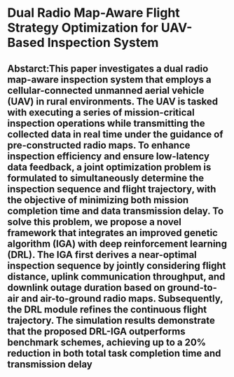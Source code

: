 # Dual Radio Map-Aware Flight Strategy Optimization for UAV-Based Inspection System
## Abstarct:This paper investigates a dual radio map-aware inspection system that employs a cellular-connected unmanned aerial vehicle (UAV) in rural environments. The UAV is tasked with executing a series of mission-critical inspection operations while transmitting the collected data in real time under the guidance of pre-constructed radio maps. To enhance inspection efficiency and ensure low-latency data feedback, a joint optimization problem is formulated to simultaneously determine the inspection sequence and flight trajectory, with the objective of minimizing both mission completion time and data transmission delay. To solve this problem, we propose a novel framework that integrates an improved genetic algorithm (IGA) with deep reinforcement learning (DRL). The IGA first derives a near-optimal inspection sequence by jointly considering flight distance, uplink communication throughput, and downlink outage duration based on ground-to-air and air-to-ground radio maps. Subsequently, the DRL module refines the continuous flight trajectory. The simulation results demonstrate that the proposed DRL-IGA outperforms benchmark schemes, achieving up to a 20% reduction in both total task completion time and transmission delay
